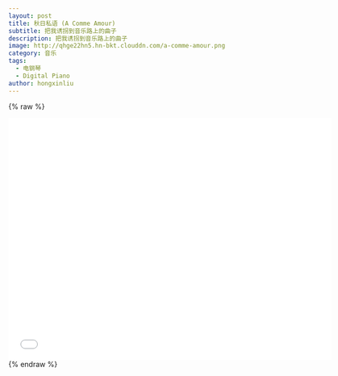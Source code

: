 ```yaml
---
layout: post
title: 秋日私语 (A Comme Amour)
subtitle: 把我诱拐到音乐路上的曲子
description: 把我诱拐到音乐路上的曲子
image: http://qhge22hn5.hn-bkt.clouddn.com/a-comme-amour.png
category: 音乐
tags:
  - 电钢琴
  - Digital Piano
author: hongxinliu
---
```


{% raw %}
<div class="iframe-container">
  <iframe height="480" width="640" src="//player.bilibili.com/player.html?aid=94792318&cid=161813562&page=1" scrolling="no" border="0" frameborder="no" framespacing="0" allowfullscreen="true"> </iframe>
</div>
{% endraw %}

